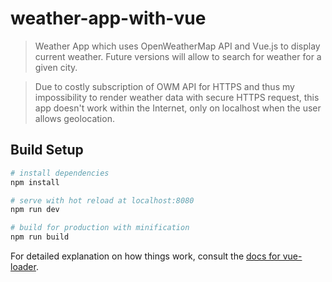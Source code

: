 # weather-app-with-vue

> Weather App which uses OpenWeatherMap API and Vue.js to display current weather. Future versions will allow to search for weather for a given city. 

> Due to costly subscription of OWM API for HTTPS and thus my impossibility to render weather data with secure HTTPS request, this app doesn't work within the Internet, only on localhost when the user allows geolocation.

## Build Setup

``` bash
# install dependencies
npm install

# serve with hot reload at localhost:8080
npm run dev

# build for production with minification
npm run build
```

For detailed explanation on how things work, consult the [docs for vue-loader](http://vuejs.github.io/vue-loader).

